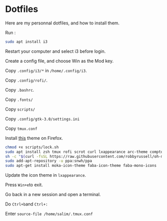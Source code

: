 # Dotfiles

Here are my personnal dotfiles, and how to install them.

Run :

```bash
sudo apt install i3
```

Restart your computer and select i3 before login.

Create a config file, and choose Win as the Mod key.

Copy `.config/i3/*` in `/home/.config/i3`.

Copy `.config/rofi/`.

Copy `.bashrc`.

Copy `.fonts/`

Copy `scripts/`

Copy `.config/gtk-3.0/settings.ini`

Copy `tmux.conf`

Install [this](https://addons.mozilla.org/en-US/firefox/addon/arc-darker/?src=search) theme on Firefox.

```bash
chmod +x scripts/lock.sh
sudo apt install zsh tmux rofi scrot curl lxappearance arc-theme compton i3blocks xbacklight redshift feh
sh -c "$(curl -fsSL https://raw.githubusercontent.com/robbyrussell/oh-my-zsh/master/tools/install.sh)"
sudo add-apt-repository -u ppa:snwh/ppa
sudo apt-get install moka-icon-theme faba-icon-theme faba-mono-icons
```

Update the icon theme in `lxappearance`.

Press `Win+e`to exit.

Go back in a new session and open a terminal.

Do `Ctrl+b`and `Ctrl+:`

Enter `source-file /home/salim/.tmux.conf`

